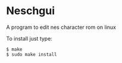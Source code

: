 # Neschgui

A program to edit nes character rom on linux  

To install just type:

```
$ make
$ sudo make install
```
